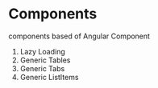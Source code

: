 # Components
components based of Angular Component
1. Lazy Loading
2. Generic Tables
3. Generic Tabs
4. Generic ListItems